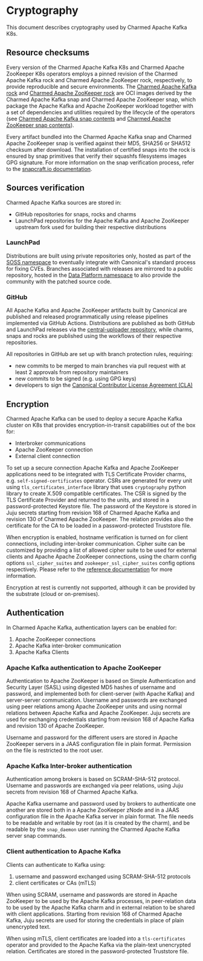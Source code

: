 # Cryptography

This document describes cryptography used by Charmed Apache Kafka K8s.

## Resource checksums

Every version of the Charmed Apache Kafka K8s and Charmed Apache ZooKeeper K8s operators employs a pinned revision of the Charmed Apache Kafka rock
and Charmed Apache ZooKeeper rock, respectively, to 
provide reproducible and secure environments. 
The [Charmed Apache Kafka rock](https://github.com/canonical/charmed-kafka-rock/pkgs/container/charmed-kafka) and 
[Charmed Apache ZooKeeper rock](https://github.com/canonical/charmed-zookeeper-rock/pkgs/container/charmed-zookeeper) are OCI images
derived by the Charmed Apache Kafka snap and Charmed Apache ZooKeeper snap, which package the Apache Kafka and Apache ZooKeeper workload together with 
a set of dependencies and utilities required by the lifecycle of the operators (see [Charmed Apache Kafka snap contents](https://github.com/canonical/charmed-kafka-snap/blob/3/edge/snap/snapcraft.yaml) and [Charmed Apache ZooKeeper snap contents](https://github.com/canonical/charmed-zookeeper-snap/blob/3/edge/snap/snapcraft.yaml)).

Every artifact bundled into the Charmed Apache Kafka snap and Charmed Apache ZooKeeper snap is verified against their MD5, SHA256 or SHA512 checksum after download. 
The installation of certified snaps into the rock is ensured by snap primitives that verify their 
squashfs filesystems images GPG signature. For more information on the snap verification process, refer to the [snapcraft.io documentation](https://snapcraft.io/docs/assertions). 

## Sources verification

Charmed Apache Kafka sources are stored in:

* GitHub repositories for snaps, rocks and charms
* LaunchPad repositories for the Apache Kafka and Apache ZooKeeper upstream fork used for building their respective distributions

### LaunchPad

Distributions are built using private repositories only, hosted as part of the [SOSS namespace](https://launchpad.net/soss) to eventually
integrate with Canonical's standard process for fixing CVEs. 
Branches associated with releases are mirrored to a public repository, hosted in the [Data Platform namespace](https://launchpad.net/~data-platform) 
to also provide the community with the patched source code. 

### GitHub

All Apache Kafka and Apache ZooKeeper artifacts built by Canonical are published and released 
programmatically using release pipelines implemented via GitHub Actions. 
Distributions are published as both GitHub and LaunchPad releases via the [central-uploader repository](https://github.com/canonical/central-uploader), while 
charms, snaps and rocks are published using the workflows of their respective repositories. 

All repositories in GitHub are set up with branch protection rules, requiring:

* new commits to be merged to main branches via pull request with at least 2 approvals from repository maintainers
* new commits to be signed (e.g. using GPG keys)
* developers to sign the [Canonical Contributor License Agreement (CLA)](https://ubuntu.com/legal/contributors)

## Encryption

Charmed Apache Kafka can be used to deploy a secure Apache Kafka cluster on K8s that provides encryption-in-transit capabilities out of the box 
for:

* Interbroker communications
* Apache ZooKeeper connection
* External client connection 

To set up a secure connection Apache Kafka and Apache ZooKeeper applications need to be integrated with TLS Certificate Provider charms, e.g. 
`self-signed-certificates` operator. CSRs are generated for every unit using `tls_certificates_interface` library that uses `cryptography` 
python library to create X.509 compatible certificates. The CSR is signed by the TLS Certificate Provider and returned to the units, and 
stored in a password-protected Keystore file. The password of the Keystore is stored in Juju secrets starting from revision 168 of Charmed Apache Kafka 
and revision 130 of Charmed Apache ZooKeeper. The relation provides also the certificate for the CA to be loaded in a password-protected Truststore file.

When encryption is enabled, hostname verification is turned on for client connections, including inter-broker communication. Cipher suite can 
be customized by providing a list of allowed cipher suite to be used for external clients and Apache Apache ZooKeeper connections, using the charm config options
`ssl_cipher_suites`  and `zookeeper_ssl_cipher_suites` config options respectively. Please refer to the [reference documentation](https://charmhub.io/kafka-k8s/configurations)
for more information. 

Encryption at rest is currently not supported, although it can be provided by the substrate (cloud or on-premises).

## Authentication

In Charmed Apache Kafka, authentication layers can be enabled for:

1. Apache ZooKeeper connections
2. Apache Kafka inter-broker communication 
3. Apache Kafka Clients

### Apache Kafka authentication to Apache ZooKeeper

Authentication to Apache ZooKeeper is based on Simple Authentication and Security Layer (SASL) using digested MD5 hashes of
username and password, and implemented both for client-server (with Apache Kafka) and server-server communication.
Username and passwords are exchanged using peer relations among Apache ZooKeeper units and using normal relations between Apache Kafka and Apache ZooKeeper.
Juju secrets are used for exchanging credentials starting from revision 168 of Apache Kafka and revision 130 of Apache ZooKeeper.

Username and password for the different users are stored in Apache ZooKeeper servers in a JAAS configuration file in plain format. 
Permission on the file is restricted to the root user. 

### Apache Kafka Inter-broker authentication

Authentication among brokers is based on SCRAM-SHA-512 protocol. Username and passwords are exchanged 
via peer relations, using Juju secrets from revision 168 of Charmed Apache Kafka.

Apache Kafka username and password used by brokers to authenticate one another are stored 
both in a Apache ZooKeeper zNode and in a JAAS configuration file in the Apache Kafka server in plain format. 
The file needs to be readable and
writable by root (as it is created by the charm), and be readable by the `snap_daemon` user running the Charmed Apache Kafka server snap commands.

### Client authentication to Apache Kafka

Clients can authenticate to Kafka using:

1. username and password exchanged using SCRAM-SHA-512 protocols 
2. client certificates or CAs (mTLS)

When using SCRAM, username and passwords are stored in Apache ZooKeeper to be used by the Apache Kafka processes, 
in peer-relation data to be used by the Apache Kafka charm and in external relation to be shared with client applications. 
Starting from revision 168 of Charmed Apache Kafka, Juju secrets are used for storing the credentials in place of plain unencrypted text.

When using mTLS, client certificates are loaded into a `tls-certificates` operator and provided to the Apache Kafka via the plain-text unencrypted 
relation. Certificates are stored in the password-protected Truststore file.